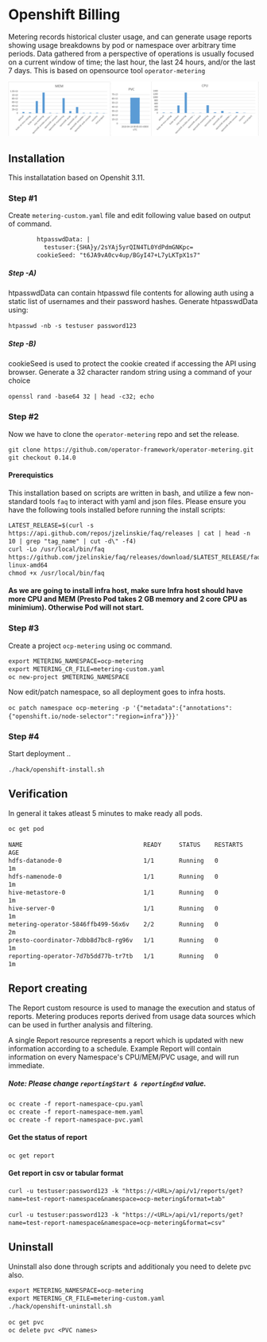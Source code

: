 # Openshift Billing

Metering records historical cluster usage, and can generate usage reports showing usage breakdowns by pod or namespace over arbitrary time periods.
Data gathered from a perspective of operations is usually focused on a current window of time; the last hour, the last 24 hours, and/or the last 7 days. This is based on opensource tool ```operator-metering```

<p align="center">
  <img src="https://github.com/prasenforu/openshift-origin-aws/blob/master/billing/sample-report/metering.png">
</p>

## Installation

This installatation based on Openshit 3.11.

### Step #1

Create ```metering-custom.yaml``` file and edit following value based on output of command.

```
        htpasswdData: |
          testuser:{SHA}y/2sYAj5yrQIN4TL0YdPdmGNKpc=
        cookieSeed: "t6JA9vA0cv4up/BGyI47+L7yLKTpX1s7"
```
##### Step -A)

htpasswdData can contain htpasswd file contents for allowing auth using a static list of usernames and their password hashes.
Generate htpasswdData using: 

```htpasswd -nb -s testuser password123```

##### Step -B)

cookieSeed is used to protect the cookie created if accessing the API using browser.
Generate a 32 character random string using a command of your choice

```openssl rand -base64 32 | head -c32; echo```

### Step #2

Now we have to clone the ```operator-metering``` repo and set the release.

```
git clone https://github.com/operator-framework/operator-metering.git
git checkout 0.14.0 
```

#### Prerequistics 

This installation based on scripts are written in bash, and utilize a few non-standard tools ```faq``` to interact with yaml and json files. Please ensure you have the following tools installed before running the install scripts:

```
LATEST_RELEASE=$(curl -s https://api.github.com/repos/jzelinskie/faq/releases | cat | head -n 10 | grep "tag_name" | cut -d\" -f4)
curl -Lo /usr/local/bin/faq https://github.com/jzelinskie/faq/releases/download/$LATEST_RELEASE/faq-linux-amd64
chmod +x /usr/local/bin/faq
```

#### As we are going to install infra host, make sure Infra host should have more CPU and MEM (Presto Pod takes 2 GB memory and 2 core CPU as minimium). Otherwise Pod will not start.

### Step #3
Create a project ```ocp-metering``` using oc command.

```
export METERING_NAMESPACE=ocp-metering
export METERING_CR_FILE=metering-custom.yaml
oc new-project $METERING_NAMESPACE
```
Now edit/patch namespace, so all deployment goes to infra hosts.

```oc patch namespace ocp-metering -p '{"metadata":{"annotations":{"openshift.io/node-selector":"region=infra"}}}'```

### Step #4

Start deployment ..

```./hack/openshift-install.sh```

## Verification

In general it takes atleast 5 minutes to make ready all pods.

```
oc get pod

NAME                                  READY     STATUS    RESTARTS   AGE
hdfs-datanode-0                       1/1       Running   0          1m
hdfs-namenode-0                       1/1       Running   0          1m
hive-metastore-0                      1/1       Running   0          1m
hive-server-0                         1/1       Running   0          1m
metering-operator-5846ffb499-56x6v    2/2       Running   0          2m
presto-coordinator-7dbb8d7bc8-rg96v   1/1       Running   0          1m
reporting-operator-7d7b5dd77b-tr7tb   1/1       Running   0          1m
```

## Report creating

The Report custom resource is used to manage the execution and status of reports. Metering produces reports derived from usage data sources which can be used in further analysis and filtering.

A single Report resource represents a report which is updated with new information according to a schedule. Example Report will contain information on every Namespace's CPU/MEM/PVC usage, and will run immediate.

##### Note: Please change ```reportingStart & reportingEnd``` value.

```
oc create -f report-namespace-cpu.yaml
oc create -f report-namespace-mem.yaml
oc create -f report-namespace-pvc.yaml
```

#### Get the status of report

```oc get report```

#### Get report in csv or tabular format

```
curl -u testuser:password123 -k "https://<URL>/api/v1/reports/get?name=test-report-namespace&namespace=ocp-metering&format=tab"

curl -u testuser:password123 -k "https://<URL>/api/v1/reports/get?name=test-report-namespace&namespace=ocp-metering&format=csv"
```

## Uninstall

Uninstall also done through scripts and additionaly you need to delete pvc also.

```
export METERING_NAMESPACE=ocp-metering
export METERING_CR_FILE=metering-custom.yaml
./hack/openshift-uninstall.sh

oc get pvc
oc delete pvc <PVC names>
```

